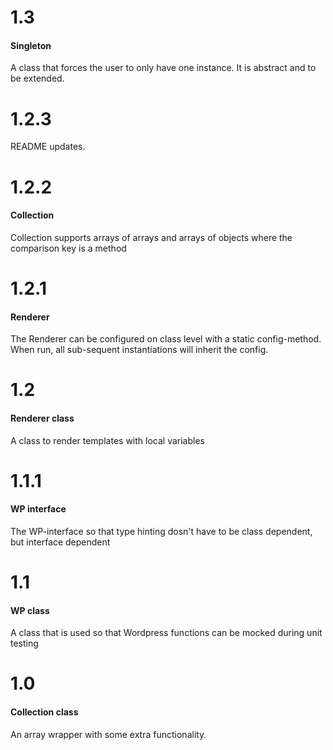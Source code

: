 1.3
===
#### Singleton
A class that forces the user to only have one instance. It is abstract and to be extended.

1.2.3
===
README updates. 

1.2.2
===
#### Collection
Collection supports arrays of arrays and arrays of objects where the comparison key is a method


1.2.1
===
#### Renderer
The Renderer can be configured on class level with a static config-method. When run, all sub-sequent instantiations will inherit the config. 


1.2
===
#### Renderer class
A class to render templates with local variables


1.1.1
===
#### WP interface
The WP-interface so that type hinting dosn't have to be class dependent, but interface dependent


1.1
===
#### WP class
A class that is used so that Wordpress functions can be mocked during unit testing


1.0
===
#### Collection class
An array wrapper with some extra functionality. 
